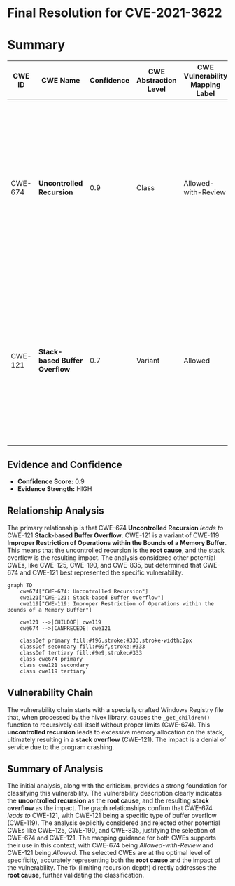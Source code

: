 # Final Resolution for CVE-2021-3622

# Summary
| CWE ID | CWE Name | Confidence | CWE Abstraction Level | CWE Vulnerability Mapping Label | CWE-Vulnerability Mapping Notes |
|---|---|---|---|---|---|
| CWE-674 | **Uncontrolled Recursion** | 0.9 | Class | Allowed-with-Review | The vulnerability is caused by recursive call to the `_get_children()` function in the `hivex` library when processing a specially crafted Windows Registry hive file. The fix, limiting recursion depth, directly addresses this **root cause**. |
| CWE-121 | **Stack-based Buffer Overflow** | 0.7 | Variant | Allowed | The **uncontrolled recursive calls** (CWE-674) lead to a **stack overflow** (CWE-121), exhausting the stack memory. While buffer overflow protections could provide defense in depth, the primary mitigation involves limiting recursion. |

## Evidence and Confidence

*   **Confidence Score:** 0.9
*   **Evidence Strength:** HIGH

## Relationship Analysis
The primary relationship is that CWE-674 **Uncontrolled Recursion** *leads to* CWE-121 **Stack-based Buffer Overflow**. CWE-121 is a variant of CWE-119 **Improper Restriction of Operations within the Bounds of a Memory Buffer**. This means that the uncontrolled recursion is the **root cause**, and the stack overflow is the resulting impact. The analysis considered other potential CWEs, like CWE-125, CWE-190, and CWE-835, but determined that CWE-674 and CWE-121 best represented the specific vulnerability.

```mermaid
graph TD
    cwe674["CWE-674: Uncontrolled Recursion"]
    cwe121["CWE-121: Stack-based Buffer Overflow"]
    cwe119["CWE-119: Improper Restriction of Operations within the Bounds of a Memory Buffer"]
    
    cwe121 -->|CHILDOF| cwe119
    cwe674 -->|CANPRECEDE| cwe121
    
    classDef primary fill:#f96,stroke:#333,stroke-width:2px
    classDef secondary fill:#69f,stroke:#333
    classDef tertiary fill:#9e9,stroke:#333
    class cwe674 primary
    class cwe121 secondary
    class cwe119 tertiary
```

## Vulnerability Chain
The vulnerability chain starts with a specially crafted Windows Registry file that, when processed by the hivex library, causes the `_get_children()` function to recursively call itself without proper limits (CWE-674). This **uncontrolled recursion** leads to excessive memory allocation on the stack, ultimately resulting in a **stack overflow** (CWE-121). The impact is a denial of service due to the program crashing.

## Summary of Analysis
The initial analysis, along with the criticism, provides a strong foundation for classifying this vulnerability. The vulnerability description clearly indicates the **uncontrolled recursion** as the **root cause**, and the resulting **stack overflow** as the impact. The graph relationships confirm that CWE-674 *leads to* CWE-121, with CWE-121 being a specific type of buffer overflow (CWE-119). The analysis explicitly considered and rejected other potential CWEs like CWE-125, CWE-190, and CWE-835, justifying the selection of CWE-674 and CWE-121. The mapping guidance for both CWEs supports their use in this context, with CWE-674 being *Allowed-with-Review* and CWE-121 being *Allowed*. The selected CWEs are at the optimal level of specificity, accurately representing both the **root cause** and the impact of the vulnerability. The fix (limiting recursion depth) directly addresses the **root cause**, further validating the classification.